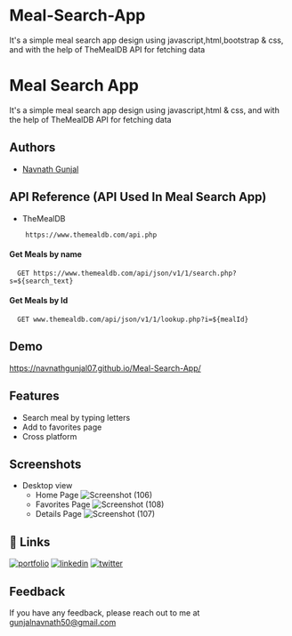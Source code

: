 # Meal-Search-App
It's a simple meal search app design using javascript,html,bootstrap &amp; css, and with the help of TheMealDB API for fetching data

# Meal Search App

It's a simple meal search app design using javascript,html & css, and with the help of TheMealDB API for fetching data


## Authors

- [Navnath Gunjal](https://github.com/NavnathGunjal07)


## API Reference (API Used In Meal Search App)
- TheMealDB
```http
    https://www.themealdb.com/api.php
```
#### Get Meals by name

```http
  GET https://www.themealdb.com/api/json/v1/1/search.php?s=${search_text}
```
#### Get Meals by Id

```http
  GET www.themealdb.com/api/json/v1/1/lookup.php?i=${mealId}
```




## Demo

https://navnathgunjal07.github.io/Meal-Search-App/


## Features

- Search meal by typing letters
- Add to favorites page
- Cross platform


## Screenshots
  - Desktop view
    - Home Page
    ![Screenshot (106)](https://user-images.githubusercontent.com/53387548/151750452-eb39023d-56aa-4b23-b55a-0dfa4390ebe9.png)
    - Favorites Page
    ![Screenshot (108)](https://user-images.githubusercontent.com/53387548/151750529-9f615f21-4416-4436-b4b2-979f8a1fe56d.png)
    - Details Page
    ![Screenshot (107)](https://user-images.githubusercontent.com/53387548/151751180-cce01261-ef09-4957-9c96-dc0e198a1d0e.png)

    

## 🔗 Links
[![portfolio](https://img.shields.io/badge/my_portfolio-000?style=for-the-badge&logo=ko-fi&logoColor=white)](https://katherinempeterson.com/)
[![linkedin](https://img.shields.io/badge/linkedin-0A66C2?style=for-the-badge&logo=linkedin&logoColor=white)](https://www.linkedin.com/in/navnathgunjal/)
[![twitter](https://img.shields.io/badge/twitter-1DA1F2?style=for-the-badge&logo=twitter&logoColor=white)](https://twitter.com/NavnathGunjal_)


## Feedback

If you have any feedback, please reach out to me at gunjalnavnath50@gmail.com
